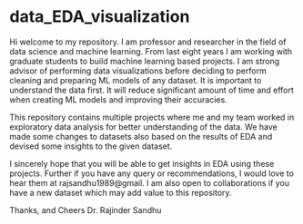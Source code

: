 # data_EDA_visualization
Hi welcome to my repository. I am professor and researcher in the field of data science and machine learning. From last eight years I am working with graduate students to build machine learning based projects.
I am strong advisor of performing data visualizations before deciding to perform cleaning and preparing ML models of any dataset. It is important to understand the data first. It will reduce significant amount of time and effort when creating ML models and improving their accuracies.

This repository contains multiple projects where me and my team worked in exploratory data analysis for better understanding of the data. We have made some changes to datasets also based on the results of EDA and devised some insights to the given dataset.

I sincerely hope that you will be able to get insights in EDA using these projects. Further if you have any query or recommendations, I would love to hear them at rajsandhu1989@gmail. I am also open to collaborations if you have a new dataset which may add value to this repository.

Thanks, and Cheers
Dr. Rajinder Sandhu
